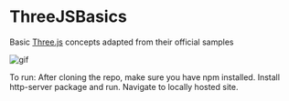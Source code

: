 # ThreeJSBasics
Basic [Three.js](https://threejs.org/) concepts adapted from their official samples

![gif](https://media.giphy.com/media/1xOyH80b2NWkwJgCLR/giphy.gif)

To run:
After cloning the repo, make sure you have npm installed. Install http-server package and run. Navigate to locally hosted site.
